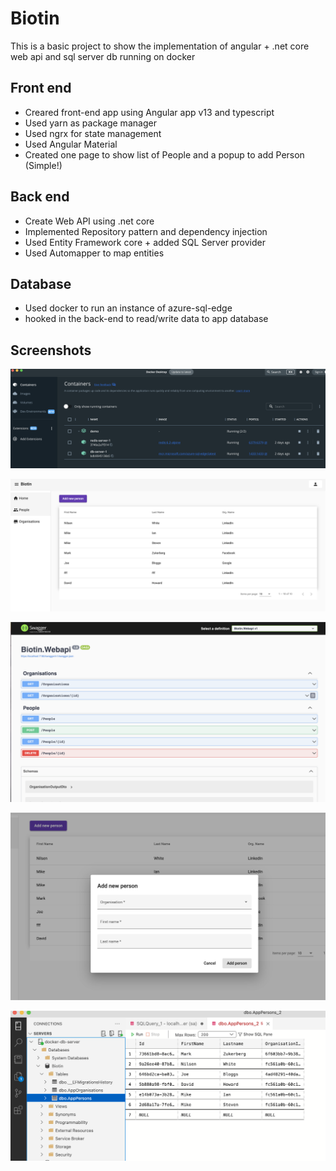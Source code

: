 # Biotin

This is a basic project to show the implementation of angular + .net core web api and sql server db running on docker

## Front end
- Creared front-end app using Angular app v13 and typescript
- Used yarn as package manager
- Used ngrx for state management
- Used Angular Material
- Created one page to show list of People and a popup to add Person (Simple!)

## Back end
- Create Web API using .net core
- Implemented Repository pattern and dependency injection
- Used Entity Framework core + added SQL Server provider
- Used Automapper to map entities

## Database
- Used docker to run an instance of azure-sql-edge
- hooked in the back-end to read/write data to app database

## Screenshots

![alt text](https://raw.githubusercontent.com/waldjdida/Biotin/main/screenshots/docker.png)

![alt text](https://raw.githubusercontent.com/waldjdida/Biotin/main/screenshots/org-page.png)

![alt text](https://raw.githubusercontent.com/waldjdida/Biotin/main/screenshots/swagger-ui.png)

![alt text](https://raw.githubusercontent.com/waldjdida/Biotin/main/screenshots/org-add-popup.png)

![alt text](https://raw.githubusercontent.com/waldjdida/Biotin/main/screenshots/database.png)
